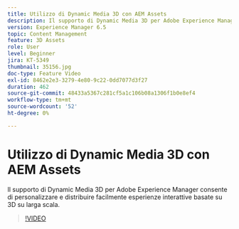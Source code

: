 ```yaml
---
title: Utilizzo di Dynamic Media 3D con AEM Assets
description: Il supporto di Dynamic Media 3D per Adobe Experience Manager consente di personalizzare e distribuire facilmente esperienze interattive basate su 3D su larga scala
version: Experience Manager 6.5
topic: Content Management
feature: 3D Assets
role: User
level: Beginner
jira: KT-5349
thumbnail: 35156.jpg
doc-type: Feature Video
exl-id: 8462e2e3-3279-4e80-9c22-0dd7077d3f27
duration: 462
source-git-commit: 48433a5367c281cf5a1c106b08a1306f1b0e8ef4
workflow-type: tm+mt
source-wordcount: '52'
ht-degree: 0%

---
```


# Utilizzo di Dynamic Media 3D con AEM Assets

Il supporto di Dynamic Media 3D per Adobe Experience Manager consente di personalizzare e distribuire facilmente esperienze interattive basate su 3D su larga scala.

>[!VIDEO](https://video.tv.adobe.com/v/35156?quality=12&learn=on)
